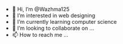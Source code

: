 - 👋 Hi, I’m @Wazhma125
- 👀 I’m interested in web designing 
- 🌱 I’m currently learning computer science 
- 💞️ I’m looking to collaborate on ...
- 📫 How to reach me ...

<!---
Wazhma125/Wazhma125 is a ✨ special ✨ repository because its `README.md` (this file) appears on your GitHub profile.
You can click the Preview link to take a look at your changes.
--->
